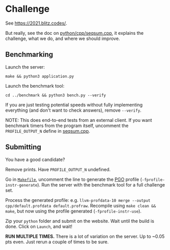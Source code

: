 # Challenge

See https://2021.blitz.codes/.

But really, see the doc on [python/cpp/seqsum.cpp](./python/cpp/seqsum.cpp), it explains the challenge, what we do, and where we should improve.

## Benchmarking

Launch the server:

```
make && python3 application.py
```

Launch the benchmark tool:

```
cd ../benchmark && python3 bench.py --verify
```

If you are just testing potential speeds without fully implementing everything (and don't want to check answers), remove `--verify`.

NOTE: This does end-to-end tests from an external client. If you want benchmark timers from the program itself, uncomment the `PROFILE_OUTPUT_N` define in
[seqsum.cpp](./python/cpp/seqsum.cpp).


## Submitting

You have a good candidate?

Remove prints. Have `PROFILE_OUTPUT_N` undefined.

Go in [`Makefile`](./python/cpp/Makefile), uncomment the line to generate the [PGO](https://en.wikipedia.org/wiki/Profile-guided_optimization) profile
(`-fprofile-instr-generate`). Run the server with the benchmark tool for a full challenge set.

Process the generated profile: e.g. `llvm-profdata-10 merge --output cpp/default.profdata default.profraw`.
Recompile using `make clean && make`, but now using the profile generated (`-fprofile-instr-use`).

Zip your `python` folder and submit on the website. Wait until the build is done. Click on `Launch`, and wait!

**RUN MULTIPLE TIMES.** There is a lot of variation on the server. Up to ~0.05 pts even. Just rerun a couple of times to be sure.
